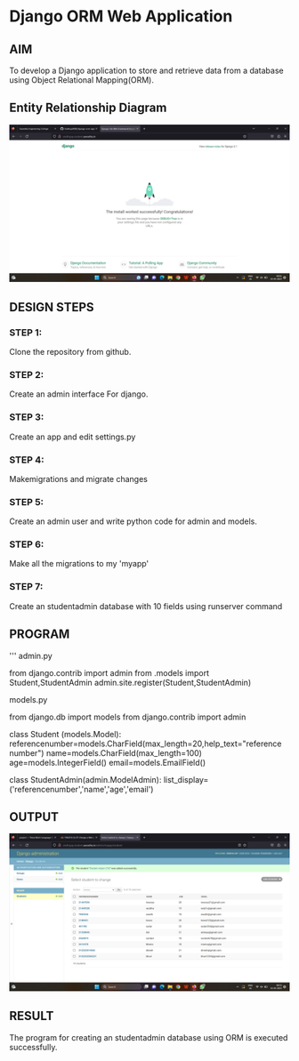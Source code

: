 # Django ORM Web Application

## AIM
To develop a Django application to store and retrieve data from a database using Object Relational Mapping(ORM).

## Entity Relationship Diagram

![output](./django.png)

## DESIGN STEPS

### STEP 1:
Clone the repository from github.

### STEP 2:
Create an admin interface For django.

### STEP 3:

Create an app and edit settings.py

### STEP 4:
Makemigrations and migrate changes

### STEP 5:
Create an admin user and write python code for admin and models.

### STEP 6:
Make all the migrations to my 'myapp'

### STEP 7:
Create an studentadmin database with 10 fields using runserver command

## PROGRAM
'''
admin.py

from django.contrib import admin
from .models import Student,StudentAdmin
admin.site.register(Student,StudentAdmin)


models.py

from django.db import models
from django.contrib import admin

class Student (models.Model):
    referencenumber=models.CharField(max_length=20,help_text="reference number")
    name=models.CharField(max_length=100)
    age=models.IntegerField()
    email=models.EmailField()


class StudentAdmin(admin.ModelAdmin):
    list_display=('referencenumber','name','age','email')



## OUTPUT
![output](./admin.png)



## RESULT
The program for creating an studentadmin database using ORM is executed successfully.
